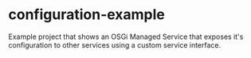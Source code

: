 configuration-example
=====================

Example project that shows an OSGi Managed Service that exposes it's configuration to other services using a custom service interface.

